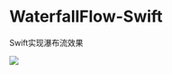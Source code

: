 # WaterfallFlow-Swift
Swift实现瀑布流效果<br/>

![](https://yqh1988.oss-cn-beijing.aliyuncs.com/yqh/111.gif)
